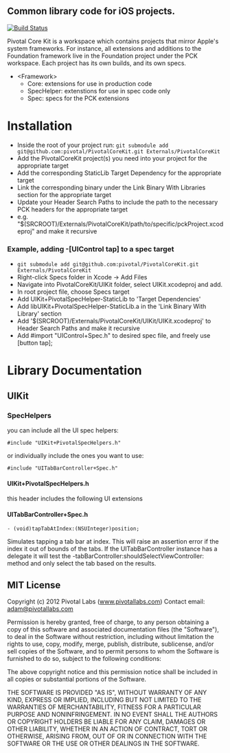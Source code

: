 ## Common library code for iOS projects.

[![Build Status](https://travis-ci.org/pivotal/PivotalCoreKit.png?branch=master)](https://travis-ci.org/pivotal/PivotalCoreKit)

Pivotal Core Kit is a workspace which contains projects that mirror Apple's 
system frameworks.  For instance, all extensions and additions to the 
Foundation framework live in the Foundation project under the PCK workspace.
Each project has its own builds, and its own specs.

- \<Framework\>
  - Core: extensions for use in production code
  - SpecHelper: extenstions for use in spec code only
  - Spec: specs for the PCK extensions

# Installation
* Inside the root of your project run: `git submodule add git@github.com:pivotal/PivotalCoreKit.git Externals/PivotalCoreKit`
* Add the PivotalCoreKit project(s) you need into your project for the appropriate target
* Add the corresponding StaticLib Target Dependency for the appropriate target
* Link the corresponding binary under the Link Binary With Libraries section for the appropriate target
* Update your Header Search Paths to include the path to the necessary PCK headers for the appropriate target
 * e.g. "$(SRCROOT)/Externals/PivotalCoreKit/path/to/specific/pckProject.xcodeproj" and make it recursive

### Example, adding -[UIControl tap] to a spec target
* `git submodule add git@github.com:pivotal/PivotalCoreKit.git Externals/PivotalCoreKit`
* Right-click Specs folder in Xcode -> Add Files
* Navigate into PivotalCoreKit/UIKit folder, select UIKit.xcodeproj and add.
* In root project file, choose Specs target
* Add UIKit+PivotalSpecHelper-StaticLib to 'Target Dependencies'
* Add libUIKit+PivotalSpecHelper-StaticLib.a in the 'Link Binary With Library' section
* Add '$(SRCROOT)/Externals/PivotalCoreKit/UIKit/UIKit.xcodeproj' to Header Search Paths and make it recursive
* Add #import "UIControl+Spec.h" to desired spec file, and freely use [button tap];

# Library Documentation

## UIKit
### SpecHelpers

you can include all the UI spec helpers:

	#include "UIKit+PivotalSpecHelpers.h"
	
or individually include the ones you want to use:

	#include "UITabBarController+Spec.h"

#### UIKit+PivotalSpecHelpers.h
this header includes the following UI extensions
#### UITabBarController+Spec.h
	- (void)tapTabAtIndex:(NSUInteger)position;

Simulates tapping a tab bar at index.  This will raise an assertion error if the index it out of bounds of the tabs. If the UITabBarController instance has a delegate it will test the -tabBarController:shouldSelectViewController: method and only select the tab based on the results.
			
## MIT License

Copyright (c) 2012 Pivotal Labs (www.pivotallabs.com)
Contact email: adam@pivotallabs.com

Permission is hereby granted, free of charge, to any person
obtaining a copy of this software and associated documentation
files (the "Software"), to deal in the Software without
restriction, including without limitation the rights to use,
copy, modify, merge, publish, distribute, sublicense, and/or sell
copies of the Software, and to permit persons to whom the
Software is furnished to do so, subject to the following
conditions:

The above copyright notice and this permission notice shall be
included in all copies or substantial portions of the Software.

THE SOFTWARE IS PROVIDED "AS IS", WITHOUT WARRANTY OF ANY KIND,
EXPRESS OR IMPLIED, INCLUDING BUT NOT LIMITED TO THE WARRANTIES
OF MERCHANTABILITY, FITNESS FOR A PARTICULAR PURPOSE AND
NONINFRINGEMENT. IN NO EVENT SHALL THE AUTHORS OR COPYRIGHT
HOLDERS BE LIABLE FOR ANY CLAIM, DAMAGES OR OTHER LIABILITY,
WHETHER IN AN ACTION OF CONTRACT, TORT OR OTHERWISE, ARISING
FROM, OUT OF OR IN CONNECTION WITH THE SOFTWARE OR THE USE OR
OTHER DEALINGS IN THE SOFTWARE.
